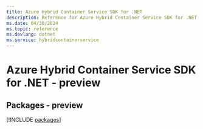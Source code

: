 ```yaml
---
title: Azure Hybrid Container Service SDK for .NET
description: Reference for Azure Hybrid Container Service SDK for .NET
ms.date: 04/30/2024
ms.topic: reference
ms.devlang: dotnet
ms.service: hybridcontainerservice
---
```

# Azure Hybrid Container Service SDK for .NET - preview
## Packages - preview
[!INCLUDE [packages](hybrid-container-service-index.md)]
